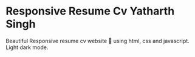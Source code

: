 # Responsive Resume Cv Yatharth Singh

Beautiful Responsive resume cv website 📄 using html, css and javascript. Light dark mode.
